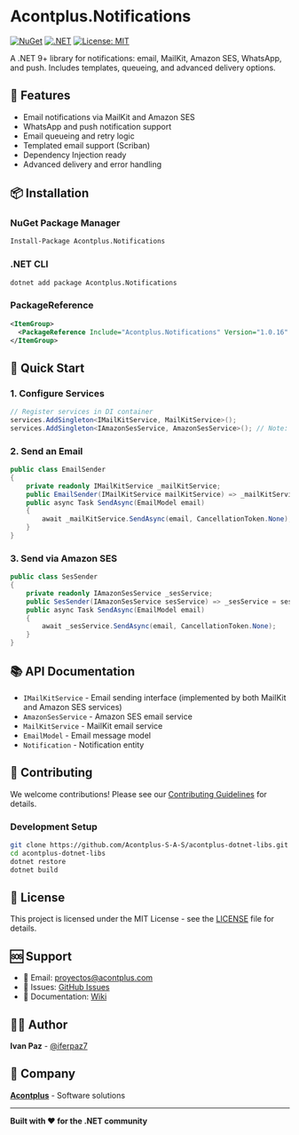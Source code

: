 # Acontplus.Notifications

[![NuGet](https://img.shields.io/nuget/v/Acontplus.Notifications.svg)](https://www.nuget.org/packages/Acontplus.Notifications)
[![.NET](https://img.shields.io/badge/.NET-9.0-blue.svg)](https://dotnet.microsoft.com/download/dotnet/9.0)
[![License: MIT](https://img.shields.io/badge/License-MIT-yellow.svg)](https://opensource.org/licenses/MIT)

A .NET 9+ library for notifications: email, MailKit, Amazon SES, WhatsApp, and push. Includes templates, queueing, and advanced delivery options.

## 🚀 Features

- Email notifications via MailKit and Amazon SES
- WhatsApp and push notification support
- Email queueing and retry logic
- Templated email support (Scriban)
- Dependency Injection ready
- Advanced delivery and error handling

## 📦 Installation

### NuGet Package Manager
```bash
Install-Package Acontplus.Notifications
```

### .NET CLI
```bash
dotnet add package Acontplus.Notifications
```

### PackageReference
```xml
<ItemGroup>
  <PackageReference Include="Acontplus.Notifications" Version="1.0.16" />
</ItemGroup>
```

## 🎯 Quick Start

### 1. Configure Services
```csharp
// Register services in DI container
services.AddSingleton<IMailKitService, MailKitService>();
services.AddSingleton<IAmazonSesService, AmazonSesService>(); // Note: AmazonSesService implements IMailKitService
```

### 2. Send an Email
```csharp
public class EmailSender
{
    private readonly IMailKitService _mailKitService;
    public EmailSender(IMailKitService mailKitService) => _mailKitService = mailKitService;
    public async Task SendAsync(EmailModel email)
    {
        await _mailKitService.SendAsync(email, CancellationToken.None);
    }
}
```

### 3. Send via Amazon SES
```csharp
public class SesSender
{
    private readonly IAmazonSesService _sesService;
    public SesSender(IAmazonSesService sesService) => _sesService = sesService;
    public async Task SendAsync(EmailModel email)
    {
        await _sesService.SendAsync(email, CancellationToken.None);
    }
}
```

## 📚 API Documentation

- `IMailKitService` - Email sending interface (implemented by both MailKit and Amazon SES services)
- `AmazonSesService` - Amazon SES email service
- `MailKitService` - MailKit email service
- `EmailModel` - Email message model
- `Notification` - Notification entity

## 🤝 Contributing

We welcome contributions! Please see our [Contributing Guidelines](CONTRIBUTING.md) for details.

### Development Setup
```bash
git clone https://github.com/Acontplus-S-A-S/acontplus-dotnet-libs.git
cd acontplus-dotnet-libs
dotnet restore
dotnet build
```

## 📄 License

This project is licensed under the MIT License - see the [LICENSE](LICENSE) file for details.

## 🆘 Support

- 📧 Email: proyectos@acontplus.com
- 🐛 Issues: [GitHub Issues](https://github.com/Acontplus-S-A-S/acontplus-dotnet-libs/issues)
- 📖 Documentation: [Wiki](https://github.com/Acontplus-S-A-S/acontplus-dotnet-libs/wiki)

## 👨‍💻 Author

**Ivan Paz** - [@iferpaz7](https://linktr.ee/iferpaz7)

## 🏢 Company

**[Acontplus](https://www.acontplus.com)** - Software solutions

---

**Built with ❤️ for the .NET community**
